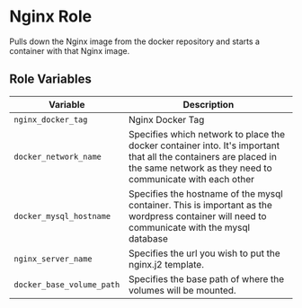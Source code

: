 # Nginx Role

Pulls down the Nginx image from the docker repository and starts a container with that Nginx image.

## Role Variables

| Variable                  | Description                                                                                                                                                                   |
| ------------------------- | ----------------------------------------------------------------------------------------------------------------------------------------------------------------------------- |
| `nginx_docker_tag`        | Nginx Docker Tag                                                                                                                                                              |
| `docker_network_name`     | Specifies which network to place the docker container into. It's important that all the containers are placed in the same network as they need to communicate with each other |
| `docker_mysql_hostname`   | Specifies the hostname of the mysql container. This is important as the wordpress container will need to communicate with the mysql database                                  |
| `nginx_server_name`       | Specifies the url you wish to put the nginx.j2 template.                                                                                                                      |
| `docker_base_volume_path` | Specifies the base path of where the volumes will be mounted.                                                                                                                 |
